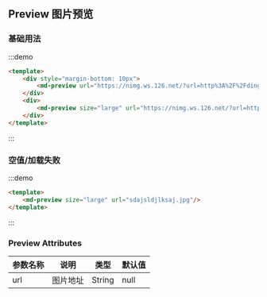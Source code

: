 ## Preview 图片预览

### 基础用法
:::demo

```html
<template>
    <div style="margin-bottom: 10px">
        <md-preview url="https://nimg.ws.126.net/?url=http%3A%2F%2Fdingyue.ws.126.net%2F2021%2F0202%2F326d28e4j00qnvbqw0023c000hs00m7c.jpg&thumbnail=650x2147483647&quality=80&type=jpg"/>
    </div>
    <div>
        <md-preview size="large" url="https://nimg.ws.126.net/?url=http%3A%2F%2Fdingyue.ws.126.net%2F2021%2F0202%2F326d28e4j00qnvbqw0023c000hs00m7c.jpg&thumbnail=650x2147483647&quality=80&type=jpg"/>
    </div>
</template>
```
:::
### 空值/加载失败
:::demo

```html
<template>
    <md-preview size="large" url="sdajsldjlksaj.jpg"/>
</template>
```
:::


### Preview Attributes

| 参数名称 | 说明               |类型               | 默认值 |
| -------- | ------------------ | -------- |-------- |
| url      | 图片地址 | String        |null      |

